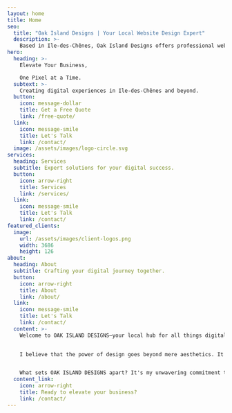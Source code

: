 ```yaml
---
layout: home
title: Home
seo:
  title: "Oak Island Designs | Your Local Website Design Expert"
  description: >-
    Based in Ile-des-Chênes, Oak Island Designs offers professional website design, development, and management. Elevate your business online today.
hero:
  heading: >-
    Elevate Your Business,

    One Pixel at a Time.
  subtext: >-
    Creating digital experiences in Ile-des-Chênes and beyond.
  button:
    icon: message-dollar
    title: Get a Free Quote
    link: /free-quote/
  link:
    icon: message-smile
    title: Let's Talk
    link: /contact/
  image: /assets/images/logo-circle.svg
services:
  heading: Services
  subtitle: Expert solutions for your digital success.
  button:
    icon: arrow-right
    title: Services
    link: /services/
  link:
    icon: message-smile
    title: Let's Talk
    link: /contact/
featured_clients:
  image:
    url: /assets/images/client-logos.png
    width: 3686
    height: 126
about:
  heading: About
  subtitle: Crafting your digital journey together.
  button:
    icon: arrow-right
    title: About
    link: /about/
  link:
    icon: message-smile
    title: Let's Talk
    link: /contact/
  content: >-
    Welcome to OAK ISLAND DESIGNS—your local hub for all things digital design. I've called Ile-des-Chênes, Manitoba home for a long time and have spent the last 10 years helping businesses across the region establish and strengthen their online presence. I’ve partnered with diverse businesses, big and small, in Grande Pointe, Niverville, Lorette, Steinbach, and Winnipeg, and turned their digital dreams into reality.

    
    I believe that the power of design goes beyond mere aesthetics. It's about communicating your unique story to your audience, building connections, and driving action. Whether it's through a visually stunning and user-friendly website, a memorable logo, or a powerful Shopify store, I'm committed to making your brand shine in the digital landscape.


    What sets OAK ISLAND DESIGNS apart? It's my unwavering commitment to transparency, affordability, and clear communication. You won't find any hidden costs here, only honest work. Regardless of your budget, I strive to deliver value that exceeds your investment. From our first conversation to the final product, I'll keep you in the loop, ensuring that you're part of the journey every step of the way.
  content_link:
    icon: arrow-right
    title: Ready to elevate your business?
    link: /contact/
---
```

